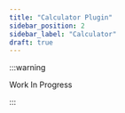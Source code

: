 ```yaml
---
title: "Calculator Plugin"
sidebar_position: 2
sidebar_label: "Calculator"
draft: true
---
```


:::warning

Work In Progress

:::